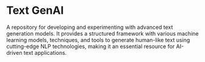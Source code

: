 # Text GenAI
A repository for developing and experimenting with advanced text generation models. 
It provides a structured framework with various machine learning models, techniques, 
and tools to generate human-like text using cutting-edge NLP technologies, making it 
an essential resource for AI-driven text applications.
